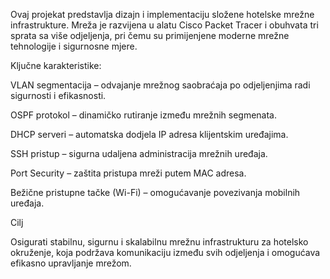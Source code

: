 Ovaj projekat predstavlja dizajn i implementaciju složene hotelske mrežne infrastrukture. Mreža je razvijena u alatu Cisco Packet Tracer i obuhvata tri sprata sa više odjeljenja, pri čemu su primijenjene moderne mrežne tehnologije i sigurnosne mjere.

Ključne karakteristike:

VLAN segmentacija – odvajanje mrežnog saobraćaja po odjeljenjima radi sigurnosti i efikasnosti.

OSPF protokol – dinamičko rutiranje između mrežnih segmenata.

DHCP serveri – automatska dodjela IP adresa klijentskim uređajima.

SSH pristup – sigurna udaljena administracija mrežnih uređaja.

Port Security – zaštita pristupa mreži putem MAC adresa.

Bežične pristupne tačke (Wi-Fi) – omogućavanje povezivanja mobilnih uređaja.

Cilj

Osigurati stabilnu, sigurnu i skalabilnu mrežnu infrastrukturu za hotelsko okruženje, koja podržava komunikaciju između svih odjeljenja i omogućava efikasno upravljanje mrežom.

